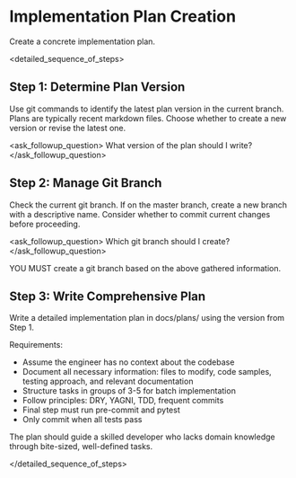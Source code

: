 # Implementation Plan Creation

Create a concrete implementation plan.

<detailed_sequence_of_steps>

## Step 1: Determine Plan Version
Use git commands to identify the latest plan version in the current branch. Plans are typically recent markdown files. Choose whether to create a new version or revise the latest one.

<ask_followup_question>
<question>What version of the plan should I write?</question>
</ask_followup_question>

## Step 2: Manage Git Branch
Check the current git branch. If on the master branch, create a new branch with a descriptive name. Consider whether to commit current changes before proceeding.

<ask_followup_question>
<question>Which git branch should I create?</question>
</ask_followup_question>

YOU MUST create a git branch based on the above gathered information.

## Step 3: Write Comprehensive Plan
Write a detailed implementation plan in docs/plans/ using the version from Step 1.

Requirements:
- Assume the engineer has no context about the codebase
- Document all necessary information: files to modify, code samples, testing approach, and relevant documentation
- Structure tasks in groups of 3-5 for batch implementation
- Follow principles: DRY, YAGNI, TDD, frequent commits
- Final step must run pre-commit and pytest
- Only commit when all tests pass

The plan should guide a skilled developer who lacks domain knowledge through bite-sized, well-defined tasks.

</detailed_sequence_of_steps>
